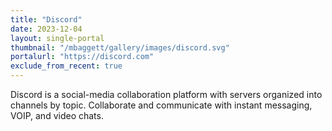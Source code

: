 ```yaml
---
title: "Discord"
date: 2023-12-04
layout: single-portal
thumbnail: "/mbaggett/gallery/images/discord.svg"
portalurl: "https://discord.com"
exclude_from_recent: true
---
```

Discord is a social-media collaboration platform with servers organized into channels by topic. Collaborate and communicate with instant messaging, VOIP, and video chats.
